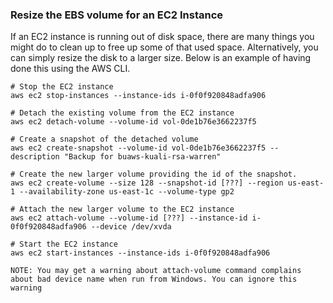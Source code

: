 ### Resize the EBS volume for an EC2 Instance

If an EC2 instance is running out of disk space, there are many things you might do to clean up to free up some of that used space. Alternatively, you can simply resize the disk to a larger size.
Below is an example of having done this using the AWS CLI.

```
# Stop the EC2 instance
aws ec2 stop-instances --instance-ids i-0f0f920848adfa906

# Detach the existing volume from the EC2 instance
aws ec2 detach-volume --volume-id vol-0de1b76e3662237f5

# Create a snapshot of the detached volume
aws ec2 create-snapshot --volume-id vol-0de1b76e3662237f5 --description "Backup for buaws-kuali-rsa-warren"

# Create the new larger volume providing the id of the snapshot.
aws ec2 create-volume --size 128 --snapshot-id [???] --region us-east-1 --availability-zone us-east-1c --volume-type gp2

# Attach the new larger volume to the EC2 instance
aws ec2 attach-volume --volume-id [???] --instance-id i-0f0f920848adfa906 --device /dev/xvda

# Start the EC2 instance
aws ec2 start-instances --instance-ids i-0f0f920848adfa906

NOTE: You may get a warning about attach-volume command complains about bad device name when run from Windows. You can ignore this warning
```


